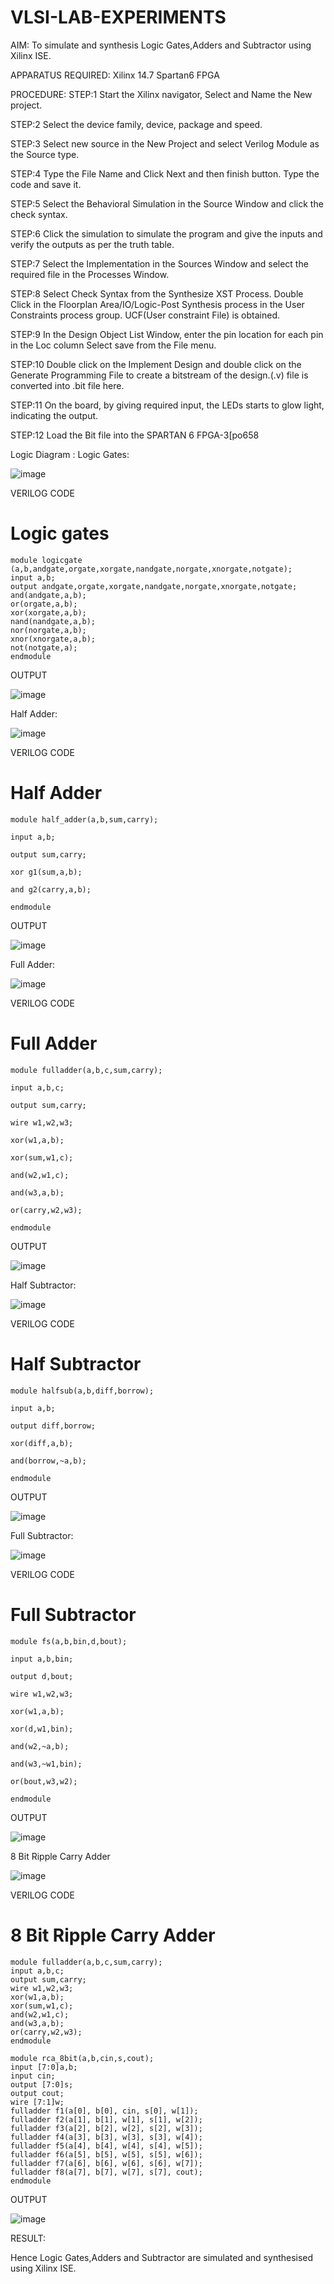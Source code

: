 # VLSI-LAB-EXPERIMENTS
AIM: To simulate and synthesis Logic Gates,Adders and Subtractor using Xilinx ISE.

APPARATUS REQUIRED: Xilinx 14.7 Spartan6 FPGA

PROCEDURE: STEP:1 Start the Xilinx navigator, Select and Name the New project.

STEP:2 Select the device family, device, package and speed.

STEP:3 Select new source in the New Project and select Verilog Module as the Source type. 

STEP:4 Type the File Name and Click Next and then finish button. Type the code and save it.

STEP:5 Select the Behavioral Simulation in the Source Window and click the check syntax.

STEP:6 Click the simulation to simulate the program and give the inputs and verify the outputs as per the truth table.

STEP:7 Select the Implementation in the Sources Window and select the required file in the Processes Window. 

STEP:8 Select Check Syntax from the Synthesize XST Process. Double Click in the Floorplan Area/IO/Logic-Post Synthesis process in the User Constraints process group. UCF(User constraint File) is obtained. 

STEP:9 In the Design Object List Window, enter the pin location for each pin in the Loc column Select save from the File menu.

STEP:10 Double click on the Implement Design and double click on the Generate Programming File to create a bitstream of the design.(.v) file is converted into .bit file here.

 STEP:11 On the board, by giving required input, the LEDs starts to glow light, indicating the output.
 
 STEP:12 Load the Bit file into the SPARTAN 6 FPGA-3[po658

Logic Diagram :
Logic Gates:

![image](https://github.com/navaneethans/VLSI-LAB-EXPERIMENTS/assets/6987778/ee17970c-3ac9-4603-881b-88e2825f41a4)

VERILOG CODE 
# Logic gates
```
module logicgate (a,b,andgate,orgate,xorgate,nandgate,norgate,xnorgate,notgate);
input a,b;  
output andgate,orgate,xorgate,nandgate,norgate,xnorgate,notgate;
and(andgate,a,b);
or(orgate,a,b);
xor(xorgate,a,b);
nand(nandgate,a,b); 
nor(norgate,a,b);
xnor(xnorgate,a,b);
not(notgate,a);
endmodule
```

OUTPUT 

![image](https://github.com/Rakshitha2004s/VLSI-LAB-EXP-1/assets/161333609/623b4d0e-ed72-4086-8cd5-b835b1a623ee)

Half Adder:

![image](https://github.com/navaneethans/VLSI-LAB-EXPERIMENTS/assets/6987778/0e1ecb96-0c25-4556-832b-aeeedfdfe7b9)

VERILOG CODE
# Half Adder
```
module half_adder(a,b,sum,carry);

input a,b;

output sum,carry;

xor g1(sum,a,b);

and g2(carry,a,b);

endmodule
```

OUTPUT

![image](https://github.com/Rakshitha2004s/VLSI-LAB-EXP-1/assets/161333609/e4ce171b-d4c9-4186-a631-704854b9111b)

Full Adder:

![image](https://github.com/navaneethans/VLSI-LAB-EXPERIMENTS/assets/6987778/9bb3964c-438f-469d-a3de-c1cca6f323fb)

VERILOG CODE

# Full Adder
```
module fulladder(a,b,c,sum,carry);

input a,b,c;

output sum,carry;

wire w1,w2,w3;

xor(w1,a,b);

xor(sum,w1,c);

and(w2,w1,c);

and(w3,a,b);

or(carry,w2,w3);

endmodule
```

OUTPUT

![image](https://github.com/Rakshitha2004s/VLSI-LAB-EXP-1/assets/161333609/1d2ece6b-b016-4386-a3a2-ac12e9432997)

Half Subtractor:

![image](https://github.com/navaneethans/VLSI-LAB-EXPERIMENTS/assets/6987778/731470b7-eb4e-49f8-8bb7-2994052a7184)

VERILOG CODE

# Half Subtractor
```
module halfsub(a,b,diff,borrow);

input a,b;

output diff,borrow;

xor(diff,a,b);

and(borrow,~a,b);

endmodule
```

OUTPUT

![image](https://github.com/Rakshitha2004s/VLSI-LAB-EXP-1/assets/161333609/54615774-5749-4166-bbd2-a3c1e983f73c)


Full Subtractor:

![image](https://github.com/navaneethans/VLSI-LAB-EXPERIMENTS/assets/6987778/d66f874b-c1f2-44b3-a035-7149b56430c1)

VERILOG CODE

# Full Subtractor
```
module fs(a,b,bin,d,bout);

input a,b,bin;

output d,bout;

wire w1,w2,w3;

xor(w1,a,b);

xor(d,w1,bin);

and(w2,~a,b);

and(w3,~w1,bin);

or(bout,w3,w2);

endmodule
```

OUTPUT

![image](https://github.com/Rakshitha2004s/VLSI-LAB-EXP-1/assets/161333609/01292cc0-874d-4d27-85cb-c887794f6afc)


8 Bit Ripple Carry Adder

![image](https://github.com/navaneethans/VLSI-LAB-EXPERIMENTS/assets/6987778/7385a408-40a5-4203-8050-b72818622d79)

VERILOG CODE

# 8 Bit Ripple Carry Adder
```
module fulladder(a,b,c,sum,carry);
input a,b,c;
output sum,carry;
wire w1,w2,w3;
xor(w1,a,b);
xor(sum,w1,c);
and(w2,w1,c);
and(w3,a,b);
or(carry,w2,w3);
endmodule

module rca_8bit(a,b,cin,s,cout);
input [7:0]a,b;
input cin;
output [7:0]s;
output cout;
wire [7:1]w;
fulladder f1(a[0], b[0], cin, s[0], w[1]);
fulladder f2(a[1], b[1], w[1], s[1], w[2]);
fulladder f3(a[2], b[2], w[2], s[2], w[3]);
fulladder f4(a[3], b[3], w[3], s[3], w[4]);
fulladder f5(a[4], b[4], w[4], s[4], w[5]);
fulladder f6(a[5], b[5], w[5], s[5], w[6]);
fulladder f7(a[6], b[6], w[6], s[6], w[7]);
fulladder f8(a[7], b[7], w[7], s[7], cout);
endmodule
```

OUTPUT

![image](https://github.com/Rakshitha2004s/VLSI-LAB-EXP-1/assets/161333609/ec60117b-ca69-42f2-835e-cc5584c94237)


RESULT:

Hence Logic Gates,Adders and Subtractor are simulated and synthesised using Xilinx ISE.
